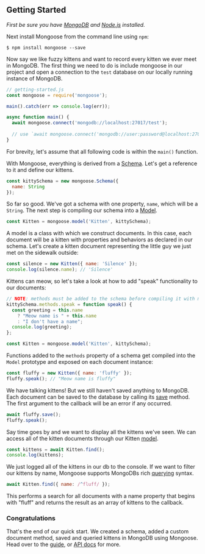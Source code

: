 ## Getting Started

<style>
  hr {
    display: block;
    margin-top: 40px;
    margin-bottom: 40px;
    border: 0px;
    height: 1px;
    background-color: #232323;
    width: 100%;
  }
</style>

_First be sure you have [MongoDB](http://www.mongodb.org/downloads) and [Node.js](http://nodejs.org/) installed._

Next install Mongoose from the command line using `npm`:

```
$ npm install mongoose --save
```

Now say we like fuzzy kittens and want to record every kitten we ever meet
in MongoDB.
The first thing we need to do is include mongoose in our project and open a
connection to the `test` database on our locally running instance of MongoDB.

```javascript
// getting-started.js
const mongoose = require('mongoose');

main().catch(err => console.log(err));

async function main() {
  await mongoose.connect('mongodb://localhost:27017/test');
  
  // use `await mongoose.connect('mongodb://user:password@localhost:27017/test');` if your database has auth enabled
}
```

For brevity, let's assume that all following code is within the `main()` function.

With Mongoose, everything is derived from a [Schema](/docs/guide.html).
Let's get a reference to it and define our kittens.

```javascript
const kittySchema = new mongoose.Schema({
  name: String
});
```

So far so good. We've got a schema with one property, `name`, which will be a  `String`. The next step is compiling our schema into a [Model](/docs/models.html).

```javascript
const Kitten = mongoose.model('Kitten', kittySchema);
```

A model is a class with which we construct documents.
In this case, each document will be a kitten with properties and behaviors as declared in our schema.
Let's create a kitten document representing the little guy we just met on the sidewalk outside:

```javascript
const silence = new Kitten({ name: 'Silence' });
console.log(silence.name); // 'Silence'
```

Kittens can meow, so let's take a look at how to add "speak" functionality
to our documents:

```javascript
// NOTE: methods must be added to the schema before compiling it with mongoose.model()
kittySchema.methods.speak = function speak() {
  const greeting = this.name
    ? "Meow name is " + this.name
    : "I don't have a name";
  console.log(greeting);
};

const Kitten = mongoose.model('Kitten', kittySchema);
```

Functions added to the `methods` property of a schema get compiled into
the `Model` prototype and exposed on each document instance:

```javascript
const fluffy = new Kitten({ name: 'fluffy' });
fluffy.speak(); // "Meow name is fluffy"
```

We have talking kittens! But we still haven't saved anything to MongoDB.
Each document can be saved to the database by calling its [save](/docs/api.html#model_Model-save) method. The first argument to the callback will be an error if any occurred.

```javascript
await fluffy.save();
fluffy.speak();
```

Say time goes by and we want to display all the kittens we've seen.
We can access all of the kitten documents through our Kitten [model](/docs/models.html).

```javascript
const kittens = await Kitten.find();
console.log(kittens);
```

We just logged all of the kittens in our db to the console.
If we want to filter our kittens by name, Mongoose supports MongoDBs rich [querying](/docs/queries.html) syntax.

```javascript
await Kitten.find({ name: /^fluff/ });
```

This performs a search for all documents with a name property that begins
with "fluff" and returns the result as an array of kittens to the callback.

### Congratulations

That's the end of our quick start. We created a schema, added a custom document method, saved and queried kittens in MongoDB using Mongoose. Head over to the [guide](guide.html), or [API docs](api.html) for more.
